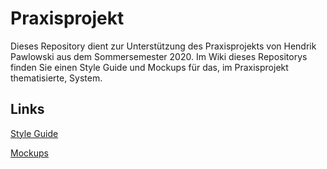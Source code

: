 # Praxisprojekt

Dieses Repository dient zur Unterstützung  des Praxisprojekts von Hendrik Pawlowski aus dem Sommersemester 2020. Im Wiki dieses Repositorys finden Sie einen Style Guide und Mockups für das, im Praxisprojekt thematisierte, System.


## Links

<a href="https://github.com/hendrikpawlowski/Praxisprojekt-SS2020-Pawlowski/wiki/Style-Guide">Style Guide</a>

<a href="https://github.com/hendrikpawlowski/Praxisprojekt-SS2020-Pawlowski/wiki/Mockups">Mockups</a>
